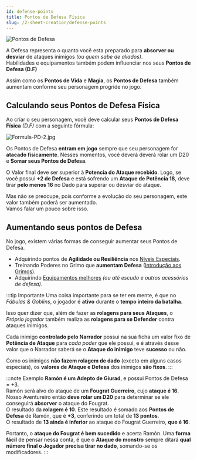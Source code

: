 ```yaml
---
id: defense-points
title: Pontos de Defesa Física
slug: /2-sheet-creation/defense-points
---
```

![Pontos de Defesa](https://fabulas-e-goblins-book.s3-us-west-2.amazonaws.com/criando-seu-personagem/pontos-de-defesa-01.png)

A Defesa representa o quanto você esta preparado para **absorver ou desviar** de ataques inimigos *(ou quem sabe de aliados)*.<br/>
Habilidades e equipamentos também podem influenciar nos seus **Pontos de Defesa (D.F)**

Assim como os **Pontos de Vida** e **Magia**, os **Pontos de Defesa** também aumentam conforme seu personagem progride no jogo.

## Calculando seus Pontos de Defesa Física

Ao criar o seu personagem, você deve calcular seus **Pontos de Defesa Física** *(D.F)* com a seguinte fórmula:

![Formula-PD-2.jpg](https://s3.us-west-2.amazonaws.com/fabulas-e-goblins-book/%5Cvscode%5C213e52ab-0dd6-4c66-a326-41309384de62.jpg)

Os Pontos de Defesa **entram em jogo** sempre que seu personagem for **atacado fisicamente**. Nesses momentos, você deverá deverá rolar um D20 e **Somar seus Pontos de Defesa**.

O Valor final deve ser superior à **Potencia do Ataque recebido**. Logo, se você possui **+2 de Defesa** e está sofrendo um **Ataque de Potência 18**, deve tirar **pelo menos 16** no Dado para superar ou desviar do ataque.

Mas não se preocupe, pois conforme a evolução do seu personagem, este valor também poderá ser aumentado.<br/>
Vamos falar um pouco sobre isso.

## Aumentando seus pontos de Defesa

No jogo, existem várias formas de conseguir aumentar seus Pontos de Defesa.

- Adquirindo pontos de **Agilidade ou Resiliência** nos [Níveis Especiais](/docs/7-game-rules/old/special-levels).
- Treinando Poderes no Grimo que **aumentam Defesa** ([Introdução aos Grimos](/docs/4-grimos-and-spells/introduction)).
- Adquirindo [Equipamentos melhores](/docs/10-appendix/types-of-armor) *(ou até escudo e outros acessórios de defesa)*.

:::tip Importante
Uma coisa importante para se ter em mente, é que no *Fábulas & Goblins*, o jogador é **ativo** durante o **tempo inteiro da batalha**.

Isso quer dizer que, além de fazer as **rolagens para seus Ataques**, o *Próprio jogador* também realiza as **rolagens para se Defender** contra ataques inimigos.

Cada inimigo **controlado pelo Narrador** possui na sua ficha um valor fixo de **Potência de Ataque** para *cada poder* que ele possui, e é através desse valor que o Narrador saberá se o **Ataque do inimigo** teve **sucesso** ou não.

Como os inimigos **não fazem rolagem de dado** (exceto em alguns casos especiais), os **valores de Ataque e Defesa** dos inimigos **são fixos**.
:::

:::note Exemplo
**Ramón é um Adepto de Giurad**, e possui Pontos de Defesa = +3.<br/>
Ramón será alvo do ataque de um **Fougrat Guerreiro**, cujo **ataque é 16**.<br/>
Nosso Aventureiro então **deve rolar um D20** para determinar se ele conseguirá **absorver** o ataque do Fougrat.<br/>
O resultado da **rolagem é 10**. Este resultado é somado aos **Pontos de Defesa** de Ramón, que é **+3**, conferindo um total de **13 pontos**.<br/>
O resultado de **13 ainda é inferior** ao ataque do Fougrat Guerreiro, **que é 16**. <br/>

Portanto, o **ataque do Fougrat é bem sucedido** e acerta Ramón.
Uma **forma fácil** de pensar nessa conta, é que o **Ataque do monstro** sempre ditará **qual número final o Jogador precisa tirar no dado**, somando-se os modificadores.
:::
